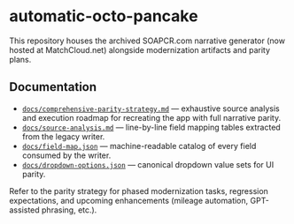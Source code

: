 # automatic-octo-pancake

This repository houses the archived SOAPCR.com narrative generator (now hosted at MatchCloud.net) alongside modernization artifacts and parity plans.

## Documentation
- [`docs/comprehensive-parity-strategy.md`](docs/comprehensive-parity-strategy.md) — exhaustive source analysis and execution roadmap for recreating the app with full narrative parity.
- [`docs/source-analysis.md`](docs/source-analysis.md) — line-by-line field mapping tables extracted from the legacy writer.
- [`docs/field-map.json`](docs/field-map.json) — machine-readable catalog of every field consumed by the writer.
- [`docs/dropdown-options.json`](docs/dropdown-options.json) — canonical dropdown value sets for UI parity.

Refer to the parity strategy for phased modernization tasks, regression expectations, and upcoming enhancements (mileage automation, GPT-assisted phrasing, etc.).
